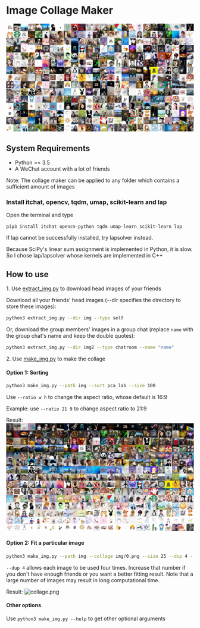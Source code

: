 # Image Collage Maker

![](result-rand.png)


## System Requirements

- Python >= 3.5
- A WeChat account with a lot of friends

Note: The collage maker can be applied to any folder which contains a sufficient amount of images

### Install itchat, opencv, tqdm, umap, scikit-learn and lap

Open the terminal and type

```
pip3 install itchat opencv-python tqdm umap-learn scikit-learn lap
```

If lap cannot be successfully installed, try lapsolver instead.
 
Because SciPy's linear sum assignment is implemented in Python, it is slow. So I chose lap/lapsolver whose kernels are implemented in C++

## How to use

1\. Use [extract_img.py](extract_img.py) to download head images of your friends

Download all your friends' head images (--dir specifies the directory to store these images):
```bash
python3 extract_img.py --dir img --type self
```

Or, download the group members' images in a group chat (replace ```name``` with the group chat's name and keep the double quotes):
```bash
python3 extract_img.py --dir img2 --type chatroom --name "name"
```

2\. Use [make_img.py](make_img.py) to make the collage

#### Option 1: Sorting

```bash
python3 make_img.py --path img --sort pca_lab --size 100
```

Use ```--ratio w h``` to change the aspect ratio, whose default is 16:9

Example: use ```--ratio 21 9``` to change aspect ratio to 21:9

Result:
![PCA-LAB](result-tsne_bgr.png)

#### Option 2: Fit a particular image

```bash
python3 make_img.py --path img --collage img/0.png --size 25 --dup 4 --out collage.png
```

```--dup 4``` allows each image to be used four times. Increase that number if you don't have enough friends or you want a better fitting result. Note that a large number of images may result in long computational time.

Result: 
![collage.png](collage.png)

#### Other options

Use ```python3 make_img.py --help``` to get other optional arguments



